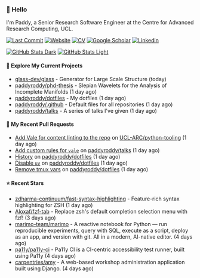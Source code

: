 ### 👋 Hello

I'm Paddy, a Senior Research Software Engineer at the Centre for Advanced
Research Computing, UCL.

[![Last Commit](https://img.shields.io/github/last-commit/paddyroddy/paddyroddy/main?label=updated)](https://github.com/paddyroddy)
[![Website](https://img.shields.io/badge/GitHub%20Pages-222?logo=githubpages&logoColor=fff&style=for-the-badge&style=flat)](https://paddyroddy.github.io)
[![CV](https://img.shields.io/badge/CV-PDF-pink.svg)](https://paddyroddy.github.io/cv)
[![Google Scholar](https://img.shields.io/badge/Google%20Scholar-4285F4?logo=googlescholar&logoColor=fff&style=for-the-badge&style=flat)](https://scholar.google.com/citations?user=OFigHUwAAAAJ)
[![Linkedin](https://img.shields.io/badge/LinkedIn-0A66C2?logo=linkedin&logoColor=fff&style=for-the-badge&style=flat)](https://www.linkedin.com/in/patrickjamesroddy)

[![GitHub Stats Dark](https://github-readme-stats-paddyroddy.vercel.app/api?username=paddyroddy&disable_animations=true&hide_border=true&hide_title=true&include_all_commits=true&rank_icon=github&show=prs_merged,reviews&show_icons=true&theme=tokyonight)](https://github.com/paddyroddy/paddyroddy#gh-dark-mode-only)
[![GitHub Stats Light](https://github-readme-stats-paddyroddy.vercel.app/api?username=paddyroddy&disable_animations=true&hide_border=true&hide_title=true&include_all_commits=true&rank_icon=github&show=prs_merged,reviews&show_icons=true&theme=default)](https://github.com/paddyroddy/paddyroddy#gh-light-mode-only)

#### 👷 Explore My Current Projects

- [glass-dev/glass](https://github.com/glass-dev/glass) - Generator for Large Scale Structure
  (today)
- [paddyroddy/phd-thesis](https://github.com/paddyroddy/phd-thesis) - Slepian Wavelets for the Analysis of Incomplete Manifolds
  (1 day ago)
- [paddyroddy/dotfiles](https://github.com/paddyroddy/dotfiles) - My dotfiles
  (1 day ago)
- [paddyroddy/.github](https://github.com/paddyroddy/.github) - Default files for all repositories
  (1 day ago)
- [paddyroddy/talks](https://github.com/paddyroddy/talks) - A series of talks I&#39;ve given
  (1 day ago)

#### 🔨 My Recent Pull Requests

- [Add Vale for content linting to the repo](https://github.com/UCL-ARC/python-tooling/pull/541) on [UCL-ARC/python-tooling](https://github.com/UCL-ARC/python-tooling)
  (1 day ago)
- [Add custom rules for `vale`](https://github.com/paddyroddy/talks/pull/82) on [paddyroddy/talks](https://github.com/paddyroddy/talks)
  (1 day ago)
- [History](https://github.com/paddyroddy/dotfiles/pull/67) on [paddyroddy/dotfiles](https://github.com/paddyroddy/dotfiles)
  (1 day ago)
- [Disable `uv`](https://github.com/paddyroddy/dotfiles/pull/66) on [paddyroddy/dotfiles](https://github.com/paddyroddy/dotfiles)
  (1 day ago)
- [Remove tmux vars](https://github.com/paddyroddy/dotfiles/pull/65) on [paddyroddy/dotfiles](https://github.com/paddyroddy/dotfiles)
  (1 day ago)

#### ⭐ Recent Stars

- [zdharma-continuum/fast-syntax-highlighting](https://github.com/zdharma-continuum/fast-syntax-highlighting) - Feature-rich syntax highlighting for ZSH
  (1 day ago)
- [Aloxaf/fzf-tab](https://github.com/Aloxaf/fzf-tab) - Replace zsh&#39;s default completion selection menu with fzf!
  (3 days ago)
- [marimo-team/marimo](https://github.com/marimo-team/marimo) - A reactive notebook for Python — run reproducible experiments, query with SQL, execute as a script, deploy as an app, and version with git. All in a modern, AI-native editor.
  (4 days ago)
- [pa11y/pa11y-ci](https://github.com/pa11y/pa11y-ci) - Pa11y CI is a CI-centric accessibility test runner, built using Pa11y
  (4 days ago)
- [carpentries/amy](https://github.com/carpentries/amy) - A web-based workshop administration application built using Django.
  (4 days ago)
